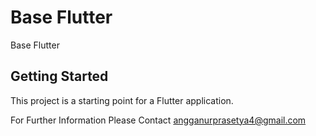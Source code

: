 # Base Flutter

Base Flutter

## Getting Started

This project is a starting point for a Flutter application.

For Further Information Please Contact angganurprasetya4@gmail.com
